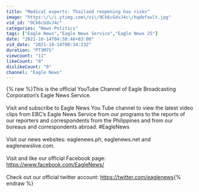 ```yaml
---
title: "Medical experts: Thailand reopening has risks"
image: "https:\/\/i.ytimg.com\/vi\/9Ck6cGdvJ4c\/hqdefault.jpg"
vid_id: "9Ck6cGdvJ4c"
categories: "News-Politics"
tags: ["Eagle News","Eagle News Service","Eagle News 25"]
date: "2021-10-14T04:50:46+03:00"
vid_date: "2021-10-14T00:34:23Z"
duration: "PT3M7S"
viewcount: "11"
likeCount: "0"
dislikeCount: "0"
channel: "Eagle News"
---
```

{% raw %}This is the official YouTube Channel of Eagle Broadcasting Corporation’s Eagle News Service. <br /><br />Visit and subscribe to Eagle News You Tube channel to view the latest video clips from EBC’s Eagle News Service from our programs to the reports of our reporters and correspondents from the Philippines and from our bureaus and correspondents abroad. #EagleNews<br /><br />Visit our news websites:  eaglenews.ph, eaglenews.net and eaglenewslive.com.<br /><br />Visit and like our official Facebook page:  <a rel="nofollow" target="blank" href="https://www.facebook.com/EagleNews/">https://www.facebook.com/EagleNews/</a><br /><br />Check out our official twitter account:  <a rel="nofollow" target="blank" href="https://twitter.com/eaglenews">https://twitter.com/eaglenews</a>{% endraw %}
